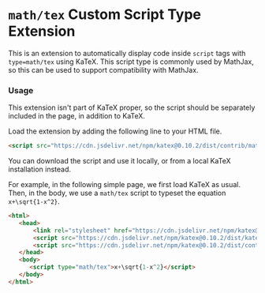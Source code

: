 # `math/tex` Custom Script Type Extension

This is an extension to automatically display code inside `script` tags with `type=math/tex` using KaTeX.
This script type is commonly used by MathJax, so this can be used to support compatibility with MathJax.

### Usage

This extension isn't part of KaTeX proper, so the script should be separately
included in the page, in addition to KaTeX.

Load the extension by adding the following line to your HTML file.

```html
<script src="https://cdn.jsdelivr.net/npm/katex@0.10.2/dist/contrib/mathtex-script-type.min.js" integrity="sha384-LJ2FmexL77rmGm6SIpxq7y+XA6bkLzGZEgCywzKOZG/ws4va9fUVu2neMjvc3zdv" defer></script>
```
You can download the script and use it locally, or from a local KaTeX installation instead.

For example, in the following simple page, we first load KaTeX as usual.
Then, in the body, we use a `math/tex` script to typeset the equation `x+\sqrt{1-x^2}`.


```html
<html>
   <head>
       <link rel="stylesheet" href="https://cdn.jsdelivr.net/npm/katex@0.10.2/dist/katex.min.css" integrity="sha384-yFRtMMDnQtDRO8rLpMIKrtPCD5jdktao2TV19YiZYWMDkUR5GQZR/NOVTdquEx1j" crossorigin="anonymous">
       <script src="https://cdn.jsdelivr.net/npm/katex@0.10.2/dist/katex.min.js" integrity="sha384-9Nhn55MVVN0/4OFx7EE5kpFBPsEMZxKTCnA+4fqDmg12eCTqGi6+BB2LjY8brQxJ" crossorigin="anonymous"></script>
       <script src="https://cdn.jsdelivr.net/npm/katex@0.10.2/dist/contrib/mathtex-script-type.min.js" integrity="sha384-LJ2FmexL77rmGm6SIpxq7y+XA6bkLzGZEgCywzKOZG/ws4va9fUVu2neMjvc3zdv" defer></script>
   </head>
   <body>
      <script type="math/tex">x+\sqrt{1-x^2}</script>
   </body>
</html>
```

<!-- TODO: uncomment when releasing a new version
ECMAScript module is also available:
```html
<script type="module" src="https://cdn.jsdelivr.net/npm/katex@0.10.2/dist/contrib/mathtex-script-type.mjs" integrity="sha384-qc7HqE4GHbr2H9R+C8mTSdJmkkZ9E1bkIRyRrxMsoj3dcbGjILzoXJGcBGGns1bk" crossorigin="anonymous"></script>
```` -->
